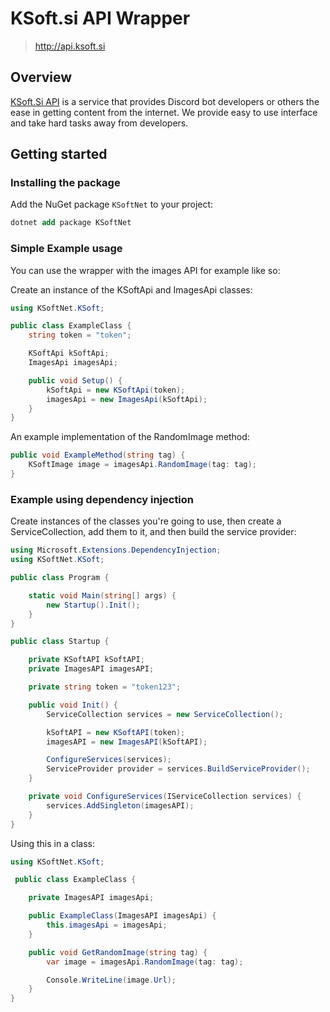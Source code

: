 # KSoft.si API Wrapper
> http://api.ksoft.si

## Overview
[KSoft.Si API](http://api.ksoft.si) is a service that provides Discord bot developers or others the ease in getting content from the internet. We provide easy to use interface and take hard tasks away from developers.

## Getting started

### Installing the package
Add the NuGet package `KSoftNet` to your project:

```ps
dotnet add package KSoftNet
```

### Simple Example usage
You can use the wrapper with the images API for example like so:
	
Create an instance of the KSoftApi and ImagesApi classes: 
```cs
using KSoftNet.KSoft;

public class ExampleClass {
	string token = "token";

	KSoftApi kSoftApi;
	ImagesApi imagesApi;

	public void Setup() {
		kSoftApi = new KSoftApi(token);
		imagesApi = new ImagesApi(kSoftApi);
	}
}
```

An example implementation of the RandomImage method:
```cs
public void ExampleMethod(string tag) {
	KSoftImage image = imagesApi.RandomImage(tag: tag);
}
```


### Example using dependency injection

Create instances of the classes you're going to use, then create a ServiceCollection, add them to it, and then build the service provider:

```cs
using Microsoft.Extensions.DependencyInjection;
using KSoftNet.KSoft;

public class Program {

    static void Main(string[] args) {
        new Startup().Init();
    }
}

public class Startup {

    private KSoftAPI kSoftAPI;
    private ImagesAPI imagesAPI;

    private string token = "token123";

    public void Init() {
        ServiceCollection services = new ServiceCollection();

        kSoftAPI = new KSoftAPI(token);
        imagesAPI = new ImagesAPI(kSoftAPI);

        ConfigureServices(services);
        ServiceProvider provider = services.BuildServiceProvider();
    }

    private void ConfigureServices(IServiceCollection services) {
        services.AddSingleton(imagesAPI);
    }
}
```

Using this in a class:

```cs
using KSoftNet.KSoft;

 public class ExampleClass {

    private ImagesAPI imagesApi;

    public ExampleClass(ImagesAPI imagesApi) {
        this.imagesApi = imagesApi;
    }

    public void GetRandomImage(string tag) {
        var image = imagesApi.RandomImage(tag: tag);

        Console.WriteLine(image.Url);
    }
}
```

